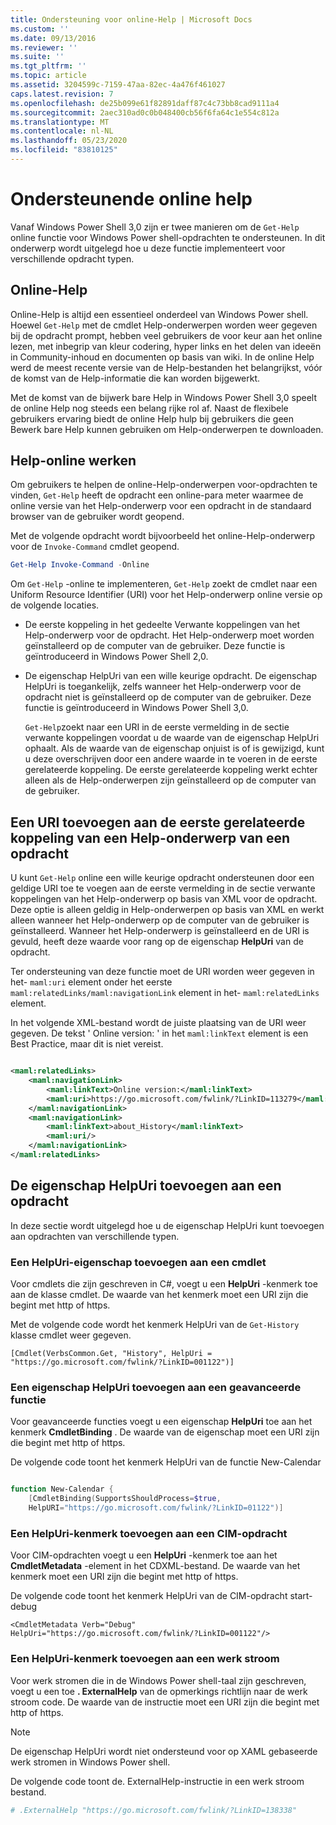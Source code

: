 ```yaml
---
title: Ondersteuning voor online-Help | Microsoft Docs
ms.custom: ''
ms.date: 09/13/2016
ms.reviewer: ''
ms.suite: ''
ms.tgt_pltfrm: ''
ms.topic: article
ms.assetid: 3204599c-7159-47aa-82ec-4a476f461027
caps.latest.revision: 7
ms.openlocfilehash: de25b099e61f82891daff87c4c73bb8cad9111a4
ms.sourcegitcommit: 2aec310ad0c0b048400cb56f6fa64c1e554c812a
ms.translationtype: MT
ms.contentlocale: nl-NL
ms.lasthandoff: 05/23/2020
ms.locfileid: "83810125"
---
```

# <a name="supporting-online-help"></a>Ondersteunende online help

Vanaf Windows Power Shell 3,0 zijn er twee manieren om de `Get-Help` online functie voor Windows Power shell-opdrachten te ondersteunen. In dit onderwerp wordt uitgelegd hoe u deze functie implementeert voor verschillende opdracht typen.

## <a name="about-online-help"></a>Online-Help

Online-Help is altijd een essentieel onderdeel van Windows Power shell. Hoewel `Get-Help` met de cmdlet Help-onderwerpen worden weer gegeven bij de opdracht prompt, hebben veel gebruikers de voor keur aan het online lezen, met inbegrip van kleur codering, hyper links en het delen van ideeën in Community-inhoud en documenten op basis van wiki. In de online Help werd de meest recente versie van de Help-bestanden het belangrijkst, vóór de komst van de Help-informatie die kan worden bijgewerkt.

Met de komst van de bijwerk bare Help in Windows Power Shell 3,0 speelt de online Help nog steeds een belang rijke rol af. Naast de flexibele gebruikers ervaring biedt de online Help hulp bij gebruikers die geen Bewerk bare Help kunnen gebruiken om Help-onderwerpen te downloaden.

## <a name="how-get-help--online-works"></a>Help-online werken

Om gebruikers te helpen de online-Help-onderwerpen voor-opdrachten te vinden, `Get-Help` heeft de opdracht een online-para meter waarmee de online versie van het Help-onderwerp voor een opdracht in de standaard browser van de gebruiker wordt geopend.

Met de volgende opdracht wordt bijvoorbeeld het online-Help-onderwerp voor de `Invoke-Command` cmdlet geopend.

```powershell
Get-Help Invoke-Command -Online
```

Om `Get-Help` -online te implementeren, `Get-Help` zoekt de cmdlet naar een Uniform Resource Identifier (URI) voor het Help-onderwerp online versie op de volgende locaties.

- De eerste koppeling in het gedeelte Verwante koppelingen van het Help-onderwerp voor de opdracht. Het Help-onderwerp moet worden geïnstalleerd op de computer van de gebruiker. Deze functie is geïntroduceerd in Windows Power Shell 2,0.

- De eigenschap HelpUri van een wille keurige opdracht. De eigenschap HelpUri is toegankelijk, zelfs wanneer het Help-onderwerp voor de opdracht niet is geïnstalleerd op de computer van de gebruiker. Deze functie is geïntroduceerd in Windows Power Shell 3,0.

  `Get-Help`zoekt naar een URI in de eerste vermelding in de sectie verwante koppelingen voordat u de waarde van de eigenschap HelpUri ophaalt. Als de waarde van de eigenschap onjuist is of is gewijzigd, kunt u deze overschrijven door een andere waarde in te voeren in de eerste gerelateerde koppeling. De eerste gerelateerde koppeling werkt echter alleen als de Help-onderwerpen zijn geïnstalleerd op de computer van de gebruiker.

## <a name="adding-a-uri-to-the-first-related-link-of-a-command-help-topic"></a>Een URI toevoegen aan de eerste gerelateerde koppeling van een Help-onderwerp van een opdracht

U kunt `Get-Help` online een wille keurige opdracht ondersteunen door een geldige URI toe te voegen aan de eerste vermelding in de sectie verwante koppelingen van het Help-onderwerp op basis van XML voor de opdracht. Deze optie is alleen geldig in Help-onderwerpen op basis van XML en werkt alleen wanneer het Help-onderwerp op de computer van de gebruiker is geïnstalleerd. Wanneer het Help-onderwerp is geïnstalleerd en de URI is gevuld, heeft deze waarde voor rang op de eigenschap **HelpUri** van de opdracht.

Ter ondersteuning van deze functie moet de URI worden weer gegeven in het- `maml:uri` element onder het eerste `maml:relatedLinks/maml:navigationLink` element in het- `maml:relatedLinks` element.

In het volgende XML-bestand wordt de juiste plaatsing van de URI weer gegeven. De tekst ' Online version: ' in het `maml:linkText` element is een Best Practice, maar dit is niet vereist.

```xml

<maml:relatedLinks>
    <maml:navigationLink>
        <maml:linkText>Online version:</maml:linkText>
        <maml:uri>https://go.microsoft.com/fwlink/?LinkID=113279</maml:uri>
    </maml:navigationLink>
    <maml:navigationLink>
        <maml:linkText>about_History</maml:linkText>
        <maml:uri/>
    </maml:navigationLink>
</maml:relatedLinks>
```

## <a name="adding-the-helpuri-property-to-a-command"></a>De eigenschap HelpUri toevoegen aan een opdracht

In deze sectie wordt uitgelegd hoe u de eigenschap HelpUri kunt toevoegen aan opdrachten van verschillende typen.

### <a name="adding-a-helpuri-property-to-a-cmdlet"></a>Een HelpUri-eigenschap toevoegen aan een cmdlet

Voor cmdlets die zijn geschreven in C#, voegt u een **HelpUri** -kenmerk toe aan de klasse cmdlet. De waarde van het kenmerk moet een URI zijn die begint met http of https.

Met de volgende code wordt het kenmerk HelpUri van de `Get-History` klasse cmdlet weer gegeven.

```
[Cmdlet(VerbsCommon.Get, "History", HelpUri = "https://go.microsoft.com/fwlink/?LinkID=001122")]
```

### <a name="adding-a-helpuri-property-to-an-advanced-function"></a>Een eigenschap HelpUri toevoegen aan een geavanceerde functie

Voor geavanceerde functies voegt u een eigenschap **HelpUri** toe aan het kenmerk **CmdletBinding** . De waarde van de eigenschap moet een URI zijn die begint met http of https.

De volgende code toont het kenmerk HelpUri van de functie New-Calendar

```powershell

function New-Calendar {
    [CmdletBinding(SupportsShouldProcess=$true,
    HelpURI="https://go.microsoft.com/fwlink/?LinkID=01122")]
```

### <a name="adding-a-helpuri-attribute-to-a-cim-command"></a>Een HelpUri-kenmerk toevoegen aan een CIM-opdracht

Voor CIM-opdrachten voegt u een **HelpUri** -kenmerk toe aan het **CmdletMetadata** -element in het CDXML-bestand. De waarde van het kenmerk moet een URI zijn die begint met http of https.

De volgende code toont het kenmerk HelpUri van de CIM-opdracht start-debug

```
<CmdletMetadata Verb="Debug" HelpUri="https://go.microsoft.com/fwlink/?LinkID=001122"/>
```

### <a name="adding-a-helpuri-attribute-to-a-workflow"></a>Een HelpUri-kenmerk toevoegen aan een werk stroom

Voor werk stromen die in de Windows Power shell-taal zijn geschreven, voegt u een toe **. ExternalHelp** van de opmerkings richtlijn naar de werk stroom code. De waarde van de instructie moet een URI zijn die begint met http of https.

> [!NOTE]
> De eigenschap HelpUri wordt niet ondersteund voor op XAML gebaseerde werk stromen in Windows Power shell.

De volgende code toont de. ExternalHelp-instructie in een werk stroom bestand.

```powershell
# .ExternalHelp "https://go.microsoft.com/fwlink/?LinkID=138338"
```
